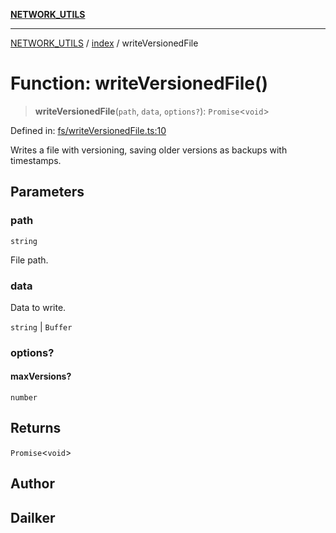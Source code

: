 [**NETWORK_UTILS**](../../README.md)

***

[NETWORK_UTILS](../../README.md) / [index](../README.md) / writeVersionedFile

# Function: writeVersionedFile()

> **writeVersionedFile**(`path`, `data`, `options?`): `Promise`\<`void`\>

Defined in: [fs/writeVersionedFile.ts:10](https://github.com/dailker/everyutil-js/blob/7799f3f003cb23f425be3f1c83c38483e2648188/src/fs/writeVersionedFile.ts#L10)

Writes a file with versioning, saving older versions as backups with timestamps.

## Parameters

### path

`string`

File path.

### data

Data to write.

`string` | `Buffer`

### options?

#### maxVersions?

`number`

## Returns

`Promise`\<`void`\>

## Author

## Dailker
